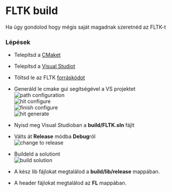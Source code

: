 # FLTK build

Ha úgy gondolod hogy mégis saját magadnak szeretnéd az FLTK-t

### Lépések

- Telepítsd a [CMaket](https://cmake.org/download/)
- Telepítsd a [Visual Studiot](https://visualstudio.microsoft.com/vs/)
- Töltsd le az FLTK [forráskódot](https://www.fltk.org/software.php)
- Generáld le cmake gui segítségével a VS projektet  
  ![path configuration](https://cdn.sunstorm.rocks/img/1h0rnt1.png/1crjal1)  
  ![hit configure](https://cdn.sunstorm.rocks/img/48ulii.png/kucn8a)  
  ![finish configure](https://cdn.sunstorm.rocks/img/1g2dqu5.png/1se5i5c)  
  ![hit generate](https://cdn.sunstorm.rocks/img/1tp9dn3.png/2ehgff)
- Nyisd meg Visual Studioban a **build/FLTK.sln** fájlt
- Válts át **Release** módba **Debug**ról  
  ![change to release](https://cdn.sunstorm.rocks/img/17vvujp.png/12g4i2n)
- Buildeld a solutiont  
  ![build solution](https://cdn.sunstorm.rocks/img/tdls6s.png/1pjf89i)

- A kész lib fájlokat megtalálod a **build/lib/release** mappában.
- A header fájlokat megtalálod az **FL** mappában.
